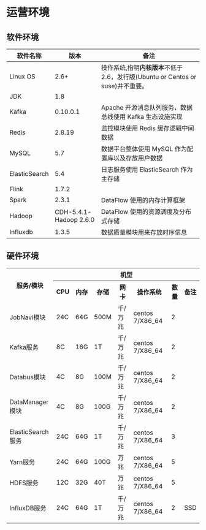 # 运营环境
## 软件环境

| **软件名称**  | **版本**               | **备注**                                                                   |
|---------------|------------------------|---------------------------------------------------------------------------|
| Linux OS      | 2.6+                   | 操作系统,指明**内核版本**不低于 2.6，发行版(Ubuntu or Centos or suse)并不重要。|
| JDK           | 1.8                    |                                                                           |
| Kafka         | 0.10.0.1               | Apache 开源消息队列服务，数据总线使用 Kafka 生态设施实现                         |
| Redis         | 2.8.19                 | 监控模块使用 Redis 缓存逻辑中间数据                                            |
| MySQL         | 5.7                    | 数据平台整体使用 MySQL 作为配置库以及存放用户数据                               |
| ElasticSearch | 5.4                    | 日志服务使用 ElasticSearch 作为主存储                                         |
| Flink         | 1.7.2                  |                                                                           |
| Spark         | 2.3.1                  | DataFlow 使用的内存计算框架                                                  |
| Hadoop        | CDH-5.4.1-Hadoop 2.6.0 | DataFlow 使用的资源调度及分布式存储                                           |
| Influxdb      | 1.3.5                  | 数据质量模块用来存放时序信息                                                 |

## 硬件环境

<table>
    <tr>
        <th rowspan="2">服务/模块</th>
        <th colspan="7">机型</th>
    </tr>
    <tr>
        <th>CPU</th>
        <th>内存</th>
        <th>存储</th>
        <th>网卡</th>
        <th>操作系统</th>
        <th>数量</th>
        <th>备注</th>
    </tr>
    <tr>
        <td>JobNavi模块</td>
        <td>24C</td>
        <td>64G</td>
        <td>500M</td>
        <td>千/万兆</td>
        <td>centos 7/X86_64</td>
        <td>2</td>
        <td></td>
    </tr>
    <tr>
        <td>Kafka服务</td>
        <td>8C</td>
        <td>16G</td>
        <td>1T</td>
        <td>千/万兆</td>
        <td>centos 7/X86_64</td>
        <td>2</td>
        <td></td>
    </tr>
    <tr>
        <td>Databus模块</td>
        <td>4C</td>
        <td>8G</td>
        <td>100M</td>
        <td>千/万兆</td>
        <td>centos 7/X86_64</td>
        <td>2</td>
        <td></td>
    </tr>
    <tr>
        <td>DataManager模块</td>
        <td>4C</td>
        <td>8G</td>
        <td>100G</td>
        <td>千/万兆</td>
        <td>centos 7/X86_64</td>
        <td>2</td>
        <td></td>
    </tr>
    <tr>
        <td>ElasticSearch服务</td>
        <td>24C</td>
        <td>64G</td>
        <td>1T</td>
        <td>千/万兆</td>
        <td>centos 7/X86_64</td>
        <td>3</td>
        <td></td>
    </tr>
    <tr>
        <td>Yarn服务</td>
        <td>24C</td>
        <td>64G</td>
        <td>100G</td>
        <td>万兆</td>
        <td>centos 7/X86_64</td>
        <td>5</td>
        <td></td>
    </tr>
    <tr>
        <td>HDFS服务</td>
        <td>12C</td>
        <td>32G</td>
        <td>40T</td>
        <td>万兆</td>
        <td>centos 7/X86_64</td>
        <td>5</td>
        <td></td>
    </tr>
    <tr>
        <td>InfluxDB服务</td>
        <td>24C</td>
        <td>64G</td>
        <td>1T</td>
        <td>千/万兆</td>
        <td>centos 7/X86_64</td>
        <td>2</td>
        <td>SSD</td>
    </tr>
</table>
